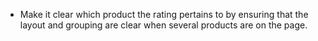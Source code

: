 - Make it clear which product the rating pertains to by ensuring that the layout and grouping are clear when several products are on the page.
